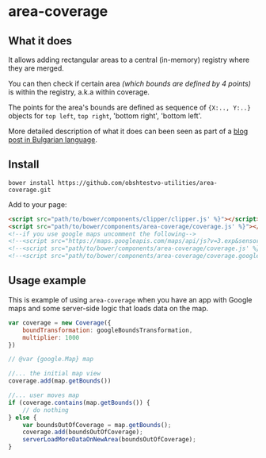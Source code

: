 # area-coverage

## What it does
It allows adding rectangular areas to a central (in-memory) registry where they are merged.

You can then check if certain area *(which bounds are defined by 4 points)* is within the registry,
a.k.a within coverage.

The points for the area's bounds are defined as sequence of `{X:.., Y:..}` objects
for `top left`, `top right`, 'bottom right', 'bottom left'.

More detailed description of what it does can been seen as part of a [blog post in Bulgarian language](http://status.obshtestvo.bg/tech/2014/03/16/recycl%D0%B5-coverage.html).

## Install

```
bower install https://github.com/obshtestvo-utilities/area-coverage.git
```

Add to your page:

```html
<script src="path/to/bower/components/clipper/clipper.js' %}"></script>
<script src="path/to/bower/components/area-coverage/coverage.js' %}"></script>
<!--if you use google maps uncomment the following-->
<!--<script src="https://maps.googleapis.com/maps/api/js?v=3.exp&sensor=false"></script>-->
<!--<script src="path/to/bower/components/area-coverage/coverage.js' %}"></script>-->
<!--<script src="path/to/bower/components/area-coverage/coverage.google.js' %}"></script>-->
```

## Usage example

This is example of using `area-coverage` when you have an app with Google maps and some server-side logic
that loads data on the map.

```js
var coverage = new Coverage({
    boundTransformation: googleBoundsTransformation,
    multiplier: 1000
})

// @var {google.Map} map

//... the initial map view
coverage.add(map.getBounds())

//... user moves map
if (coverage.contains(map.getBounds()) {
    // do nothing
} else {
    var boundsOutOfCoverage = map.getBounds();
    coverage.add(boundsOutOfCoverage);
    serverLoadMoreDataOnNewArea(boundsOutOfCoverage);
}
```